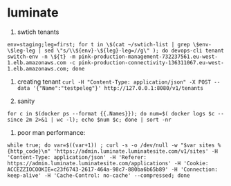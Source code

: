 # luminate

1. swtich tenants

`env=staging;leg=first; for t in \$(cat ~/swtich-list | grep \$env-\$leg-leg | sed \"s/\\${env}-\${leg}-leg=//g\" ); do devops-cli tenant switch-env -n \${t} -m pink-production-management-732237561.eu-west-1.elb.amazonaws.com -c pink-production-connectivity-136311067.eu-west-1.elb.amazonaws.com; done`

1. creating tenant
`curl -H "Content-Type: application/json" -X POST --data '{"Name":"testpeleg"}' http://127.0.0.1:8080/v1/tenants`

1. sanity

`for c in $(docker ps --format {{.Names}}); do num=$( docker logs $c --since 2m 2>&1 | wc -l); echo $num $c; done | sort -nr`

1. poor man performance:

`while true; do var=$((var+1)) ; curl -s -o /dev/null -w "$var sites %{http_code}\n" 'https://admin.luminate.luminatesite.com/v1/sites' -H 'Content-Type: application/json' -H 'Referer: https://admin.luminate.luminatesite.com/applications' -H 'Cookie: ACCEZZIOCOOKIE=c23f6743-2617-464a-98c7-880ba6b65b89' -H 'Connection: keep-alive' -H 'Cache-Control: no-cache' --compressed; done`